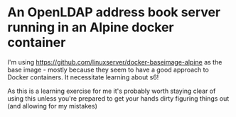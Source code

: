 # An OpenLDAP address book server running in an Alpine docker container

I'm using https://github.com/linuxserver/docker-baseimage-alpine as the base image - mostly because they seem to have a good approach to Docker containers. It necessitate learning about s6!

As this is a learning exercise for me it's probably worth staying clear of using this unless you're prepared to get your hands dirty figuring things out (and allowing for my mistakes)
